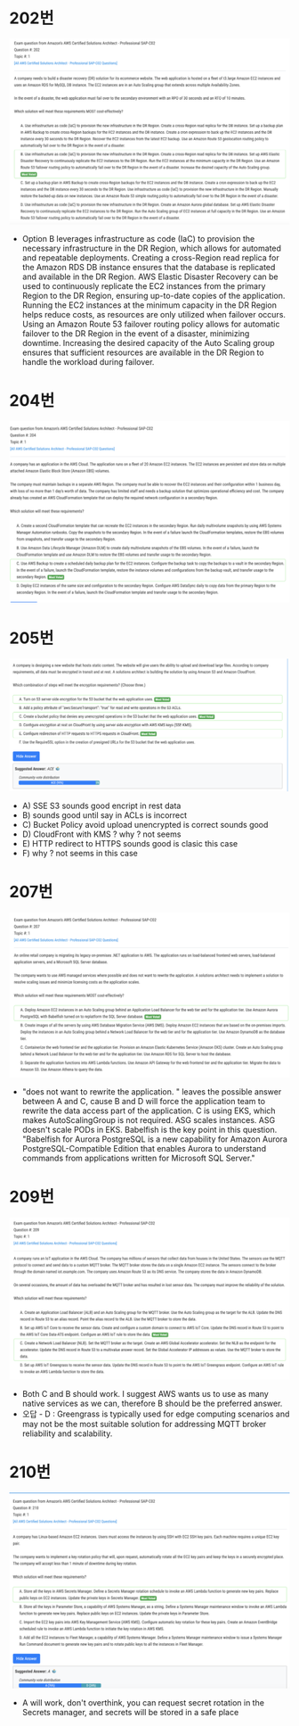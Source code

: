 # 202번

![image-20240113104907182](images/20240113_examtopic_sap_201-210/image-20240113104907182.png)

- Option B leverages infrastructure as code (IaC) to provision the necessary infrastructure in the DR Region, which allows for automated and repeatable deployments. Creating a cross-Region read replica for the Amazon RDS DB instance ensures that the database is replicated and available in the DR Region. AWS Elastic Disaster Recovery can be used to continuously replicate the EC2 instances from the primary Region to the DR Region, ensuring up-to-date copies of the application. Running the EC2 instances at the minimum capacity in the DR Region helps reduce costs, as resources are only utilized when failover occurs. Using an Amazon Route 53 failover routing policy allows for automatic failover to the DR Region in the event of a disaster, minimizing downtime. Increasing the desired capacity of the Auto Scaling group ensures that sufficient resources are available in the DR Region to handle the workload during failover.

# 204번

![image-20240113105947712](images/20240113_examtopic_sap_201-210/image-20240113105947712.png)

# 205번

![image-20240120161321530](images/20240113_examtopic_sap_201-210/image-20240120161321530.png)

- A) SSE S3 sounds good encript in rest data 
- B) sounds good until say in ACLs is incorrect 
- C) Bucket Policy avoid upload unencrypted is correct sounds good 
- D) CloudFront with KMS ? why ? not seems 
- E) HTTP redirect to HTTPS sounds good is clasic this case 
- F) why ? not seems in this case

# 207번

![image-20240113111238468](images/20240113_examtopic_sap_201-210/image-20240113111238468.png)

- "does not want to rewrite the application. " leaves the possible answer between A and C, cause B and D will force the application team to rewrite the data access part of the application. C is using EKS, which makes AutoScalingGroup is not required. ASG scales instances. ASG doesn't scale PODs in EKS. Babelfish is the key point in this question. "Babelfish for Aurora PostgreSQL is a new capability for Amazon Aurora PostgreSQL-Compatible Edition that enables Aurora to understand commands from applications written for Microsoft SQL Server."

# 209번

![image-20240113111403907](images/20240113_examtopic_sap_201-210/image-20240113111403907.png)

- Both C and B should work. I suggest AWS wants us to use as many native services as we can, therefore B should be the preferred answer.
- 오답 - D : Greengrass is typically used for edge computing scenarios and may not be the most suitable solution for addressing MQTT broker reliability and scalability.

# 210번

![image-20240113111551016](images/20240113_examtopic_sap_201-210/image-20240113111551016.png)

- A will work, don't overthink, you can request secret rotation in the Secrets manager, and secrets will be stored in a safe place

